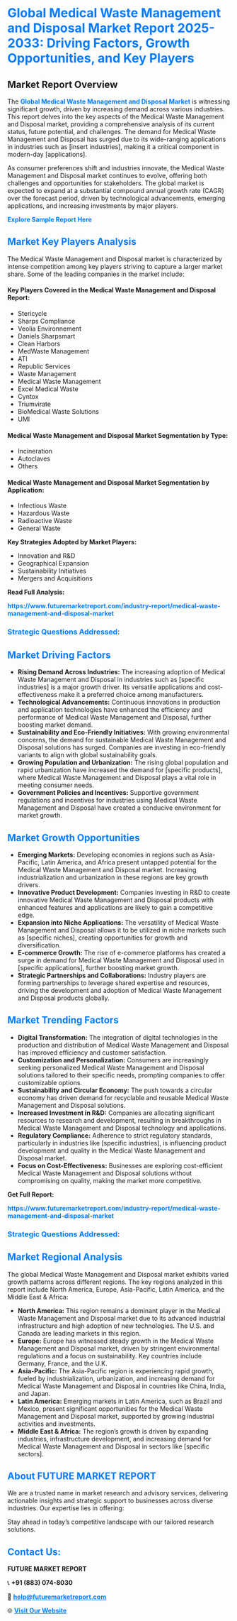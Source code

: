 <h1 style="color: #007BFF;">Global Medical Waste Management and Disposal Market Report 2025-2033: Driving Factors, Growth Opportunities, and Key Players</h1>

<section id="overview">
<h2>Market Report Overview</h2>
<p>The <a href="https://www.futuremarketreport.com/industry-report/medical-waste-management-and-disposal-market" style="color: #007BFF; text-decoration: none;"><strong>Global Medical Waste Management and Disposal Market</strong></a> is witnessing significant growth, driven by increasing demand across various industries. This report delves into the key aspects of the Medical Waste Management and Disposal market, providing a comprehensive analysis of its current status, future potential, and challenges. The demand for Medical Waste Management and Disposal has surged due to its wide-ranging applications in industries such as [insert industries], making it a critical component in modern-day [applications].</p>
<p>As consumer preferences shift and industries innovate, the Medical Waste Management and Disposal market continues to evolve, offering both challenges and opportunities for stakeholders. The global market is expected to expand at a substantial compound annual growth rate (CAGR) over the forecast period, driven by technological advancements, emerging applications, and increasing investments by major players.</p>
</section>

<section id="overview">
<p><a href="https://www.futuremarketreport.com/request-sample/reportId=27834" style="color: #007BFF; text-decoration: none;"><strong>Explore Sample Report Here</strong></a></p>
</section>

<section id="key-players">
<h2 style="color: #007BFF;">Market Key Players Analysis</h2>
<p>The Medical Waste Management and Disposal market is characterized by intense competition among key players striving to capture a larger market share. Some of the leading companies in the market include:</p>
<h4>Key Players Covered in the Medical Waste Management and Disposal Report:</h4>
<ul><li>Stericycle</li><li>Sharps Compliance</li><li>Veolia Environnement</li><li>Daniels Sharpsmart</li><li>Clean Harbors</li><li>MedWaste Management</li><li>ATI</li><li>Republic Services</li><li>Waste Management</li><li>Medical Waste Management</li><li>Excel Medical Waste</li><li>Cyntox</li><li>Triumvirate</li><li>BioMedical Waste Solutions</li><li>UMI</li></ul>
<h4>Medical Waste Management and Disposal Market Segmentation by Type:</h4>
<ul><li>Incineration</li><li>Autoclaves</li><li>Others</li></ul>

<h4>Medical Waste Management and Disposal Market Segmentation by Application:</h4>
<ul><li>Infectious Waste</li><li>Hazardous Waste</li><li>Radioactive Waste</li><li>General Waste</li></ul>
<p><strong>Key Strategies Adopted by Market Players:</strong></p>
<ul>
<li>Innovation and R&D</li>
<li>Geographical Expansion</li>
<li>Sustainability Initiatives</li>
<li>Mergers and Acquisitions</li>
</ul>
</section>

<section>
<p><strong>Read Full Analysis: </strong></p><a href="https://www.futuremarketreport.com/industry-report/medical-waste-management-and-disposal-market" style="color: #007BFF; text-decoration: none;"><strong>https://www.futuremarketreport.com/industry-report/medical-waste-management-and-disposal-market</strong></a>
<h3 style="color: #007BFF;">Strategic Questions Addressed:</h3>
</section>

<section id="driving-factors">
<h2 style="color: #007BFF;">Market Driving Factors</h2>
<ul>
<li><strong>Rising Demand Across Industries:</strong> The increasing adoption of Medical Waste Management and Disposal in industries such as [specific industries] is a major growth driver. Its versatile applications and cost-effectiveness make it a preferred choice among manufacturers.</li>
<li><strong>Technological Advancements:</strong> Continuous innovations in production and application technologies have enhanced the efficiency and performance of Medical Waste Management and Disposal, further boosting market demand.</li>
<li><strong>Sustainability and Eco-Friendly Initiatives:</strong> With growing environmental concerns, the demand for sustainable Medical Waste Management and Disposal solutions has surged. Companies are investing in eco-friendly variants to align with global sustainability goals.</li>
<li><strong>Growing Population and Urbanization:</strong> The rising global population and rapid urbanization have increased the demand for [specific products], where Medical Waste Management and Disposal plays a vital role in meeting consumer needs.</li>
<li><strong>Government Policies and Incentives:</strong> Supportive government regulations and incentives for industries using Medical Waste Management and Disposal have created a conducive environment for market growth.</li>
</ul>
</section>

<section id="growth-opportunities">
<h2 style="color: #007BFF;">Market Growth Opportunities</h2>
<ul>
<li><strong>Emerging Markets:</strong> Developing economies in regions such as Asia-Pacific, Latin America, and Africa present untapped potential for the Medical Waste Management and Disposal market. Increasing industrialization and urbanization in these regions are key growth drivers.</li>
<li><strong>Innovative Product Development:</strong> Companies investing in R&D to create innovative Medical Waste Management and Disposal products with enhanced features and applications are likely to gain a competitive edge.</li>
<li><strong>Expansion into Niche Applications:</strong> The versatility of Medical Waste Management and Disposal allows it to be utilized in niche markets such as [specific niches], creating opportunities for growth and diversification.</li>
<li><strong>E-commerce Growth:</strong> The rise of e-commerce platforms has created a surge in demand for Medical Waste Management and Disposal used in [specific applications], further boosting market growth.</li>
<li><strong>Strategic Partnerships and Collaborations:</strong> Industry players are forming partnerships to leverage shared expertise and resources, driving the development and adoption of Medical Waste Management and Disposal products globally.</li>
</ul>
</section>

<section id="trending-factors">
<h2 style="color: #007BFF;">Market Trending Factors</h2>
<ul>
<li><strong>Digital Transformation:</strong> The integration of digital technologies in the production and distribution of Medical Waste Management and Disposal has improved efficiency and customer satisfaction.</li>
<li><strong>Customization and Personalization:</strong> Consumers are increasingly seeking personalized Medical Waste Management and Disposal solutions tailored to their specific needs, prompting companies to offer customizable options.</li>
<li><strong>Sustainability and Circular Economy:</strong> The push towards a circular economy has driven demand for recyclable and reusable Medical Waste Management and Disposal solutions.</li>
<li><strong>Increased Investment in R&D:</strong> Companies are allocating significant resources to research and development, resulting in breakthroughs in Medical Waste Management and Disposal technology and applications.</li>
<li><strong>Regulatory Compliance:</strong> Adherence to strict regulatory standards, particularly in industries like [specific industries], is influencing product development and quality in the Medical Waste Management and Disposal market.</li>
<li><strong>Focus on Cost-Effectiveness:</strong> Businesses are exploring cost-efficient Medical Waste Management and Disposal solutions without compromising on quality, making the market more competitive.</li>
</ul>
</section>

<section>
<p><strong>Get Full Report: </strong></p><a href="https://www.futuremarketreport.com/industry-report/medical-waste-management-and-disposal-market" style="color: #007BFF; text-decoration: none;"><strong>https://www.futuremarketreport.com/industry-report/medical-waste-management-and-disposal-market</strong></a>
<h3 style="color: #007BFF;">Strategic Questions Addressed:</h3>
</section>


<section id="regional-analysis">
<h2 style="color: #007BFF;">Market Regional Analysis</h2>
<p>The global Medical Waste Management and Disposal market exhibits varied growth patterns across different regions. The key regions analyzed in this report include North America, Europe, Asia-Pacific, Latin America, and the Middle East & Africa:</p>
<ul>
<li><strong>North America:</strong> This region remains a dominant player in the Medical Waste Management and Disposal market due to its advanced industrial infrastructure and high adoption of new technologies. The U.S. and Canada are leading markets in this region.</li>
<li><strong>Europe:</strong> Europe has witnessed steady growth in the Medical Waste Management and Disposal market, driven by stringent environmental regulations and a focus on sustainability. Key countries include Germany, France, and the U.K.</li>
<li><strong>Asia-Pacific:</strong> The Asia-Pacific region is experiencing rapid growth, fueled by industrialization, urbanization, and increasing demand for Medical Waste Management and Disposal in countries like China, India, and Japan.</li>
<li><strong>Latin America:</strong> Emerging markets in Latin America, such as Brazil and Mexico, present significant opportunities for the Medical Waste Management and Disposal market, supported by growing industrial activities and investments.</li>
<li><strong>Middle East & Africa:</strong> The region’s growth is driven by expanding industries, infrastructure development, and increasing demand for Medical Waste Management and Disposal in sectors like [specific sectors].</li>
</ul>
</section>

<footer>
<h2 style="color: #007BFF;">About FUTURE MARKET REPORT</h2>
<p>We are a trusted name in market research and advisory services, delivering actionable insights and strategic support to businesses across diverse industries. Our expertise lies in offering:</p>

<p>Stay ahead in today’s competitive landscape with our tailored research solutions.</p>

<h2 style="color: #007BFF;">Contact Us:</h2>
<p><strong>FUTURE MARKET REPORT</strong></p>
<p>📞 <strong>+91 (883) 074-8030</strong></p>
<p>📧 <strong><a href="mailto:help@futuremarketreport.com" style="color: #007BFF;">help@futuremarketreport.com</a></strong></p>
<p>🌐 <strong><a href="https://www.futuremarketreport.com/" style="color: #007BFF;">Visit Our Website</a></strong></p>
</footer>